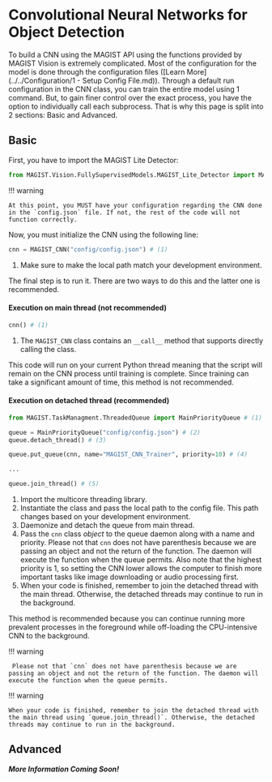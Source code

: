# Convolutional Neural Networks for Object Detection

To build a CNN using the MAGIST API using the functions provided by MAGIST Vision is extremely complicated. Most of the configuration for the model is done through the configuration files ([Learn More](../../Configuration/1 - Setup Config File.md)). Through a default run configuration in the CNN class, you can train the entire model using 1 command. But, to gain finer control over the exact process, you have the option to individually call each subprocess. That is why this page is split into 2 sections: Basic and Advanced.

## Basic
First, you have to import the MAGIST Lite Detector:

``` py linenums="1"
from MAGIST.Vision.FullySupervisedModels.MAGIST_Lite_Detector import MAGIST_CNN, MAGIST_CNN_Predictor
```

!!! warning
    
    At this point, you MUST have your configuration regarding the CNN done in the `config.json` file. If not, the rest of the code will not function correctly.

Now, you must initialize the CNN using the following line:

``` py linenums="1"
cnn = MAGIST_CNN("config/config.json") # (1)
```

1. Make sure to make the local path match your development environment.

The final step is to run it. There are two ways to do this and the latter one is recommended.

#### Execution on main thread (not recommended)

``` py linenums="1"
cnn() # (1)
```

1. The `MAGIST_CNN` class contains an `__call__` method that supports directly calling the class. 

This code will run on your current Python thread meaning that the script will remain on the CNN process until training is complete. Since training can take a significant amount of time, this method is not recommended.

#### Execution on detached thread (recommended)

``` py linenums="1"
from MAGIST.TaskManagment.ThreadedQueue import MainPriorityQueue # (1)

queue = MainPriorityQueue("config/config.json") # (2)
queue.detach_thread() # (3)

queue.put_queue(cnn, name="MAGIST_CNN_Trainer", priority=10) # (4)

...

queue.join_thread() # (5)
```

1. Import the multicore threading library.
2. Instantiate the class and pass the local path to the config file. This path changes based on your development environment.
3. Daemonize and detach the queue from main thread.
4. Pass the `cnn` class *object* to the queue daemon along with a name and priority. Please not that `cnn` does not have parenthesis because we are passing an object and not the return of the function. The daemon will execute the function when the queue permits. Also note that the highest priority is 1, so setting the CNN lower allows the computer to finish more important tasks like image downloading or audio processing first. 
5. When your code is finished, remember to join the detached thread with the main thread. Otherwise, the detached threads may continue to run in the background. 

This method is recommended because you can continue running more prevalent processes in the foreground while off-loading the CPU-intensive CNN to the background.

!!! warning

     Please not that `cnn` does not have parenthesis because we are passing an object and not the return of the function. The daemon will execute the function when the queue permits.

!!! warning

    When your code is finished, remember to join the detached thread with the main thread using `queue.join_thread()`. Otherwise, the detached threads may continue to run in the background. 

## Advanced


***More Information Coming Soon!***
